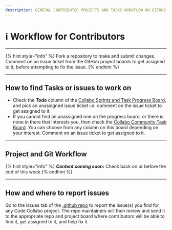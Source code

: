 ```yaml
---
description: GENERAL CONTRIBUTOR PROJECTS AND TASKS WORKFLOW ON GITHUB
---
```


# ℹ Workflow for Contributors

***

{% hint style="info" %}
Fork a repository to make and submit changes. Comment on an issue ticket from the GitHub project boards to get assigned to it, before attempting to fix the issue.
{% endhint %}

***

## How to find Tasks or issues to work on

* Check the _**Todo**_ column of the [Collabo Sprints and Task Progress Board](https://github.com/orgs/code-collabo/projects/1), and pick an unassigned issue ticket i.e. comment on the issue ticket to get assigned to it.&#x20;
* If you cannot find an unassigned one on the progress board, or there is none in there that interests you, then check the [Collabo Community Task Board](https://github.com/orgs/code-collabo/projects/2/views/1). You can choose from any column on this board depending on your interest. Comment on an issue ticket to get assigned to it.

***

## Project and Git Workflow

{% hint style="info" %}
_**Content coming soon:**_ Check back on or before the end of this week
{% endhint %}

***

## How and where to report issues

Go to the issues tab of the [.github repo](https://github.com/code-collabo/.github) to report the issue(s) you find for any Code Collabo project. The repo maintainers will then review and send it to the appropriate repo and project board where contributors will be able to find it, get assigned to it, and help fix it.
